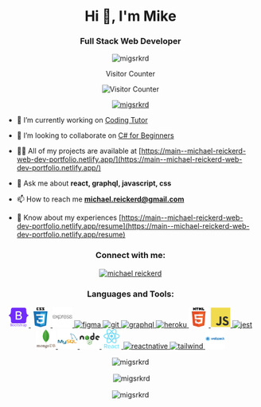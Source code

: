 <link rel="stylesheet" type="text/css" href="path/to/your/styles.css">

<h1 align="center" class=""testing>Hi 👋, I'm Mike</h1>
<h3 align="center">Full Stack Web Developer</h3>

<p align="center"> <img src="https://komarev.com/ghpvc/?username=migsrkrd&label=Profile%20views&color=0e75b6&style=flat" alt="migsrkrd" /> </p>
<p align="center">Visitor Counter</p>

<p align="center">
  <img src="https://profile-counter.glitch.me/migsrkrd/count.svg" alt="Visitor Counter" />
</p>

<p align="center"> <a href="https://github.com/ryo-ma/github-profile-trophy"><img src="https://github-profile-trophy.vercel.app/?username=migsrkrd&theme=radical" alt="migsrkrd" /></a> </p>

- 🔭 I’m currently working on [Coding Tutor]([https://github.com/Migsrkrd/Coding-Tutor](https://github.com/Migsrkrd/C--101-Beginners))

- 👯 I’m looking to collaborate on [C# for Beginners](https://github.com/Migsrkrd/Coding-Tutor)

- 👨‍💻 All of my projects are available at [https://main--michael-reickerd-web-dev-portfolio.netlify.app/](https://main--michael-reickerd-web-dev-portfolio.netlify.app/)

- 💬 Ask me about **react, graphql, javascript, css**

- 📫 How to reach me **michael.reickerd@gmail.com**

- 📄 Know about my experiences [https://main--michael-reickerd-web-dev-portfolio.netlify.app/resume](https://main--michael-reickerd-web-dev-portfolio.netlify.app/resume)

<h3 align="center">Connect with me:</h3>
<p align="center">
<a href="https://linkedin.com/in/michael-reickerd-1716a71a3/" target="blank"><img align="center" src="https://raw.githubusercontent.com/rahuldkjain/github-profile-readme-generator/master/src/images/icons/Social/linked-in-alt.svg" alt="michael reickerd" height="30" width="40" /></a>
</p>

<h3 align="center">Languages and Tools:</h3>
<p align="center" background="red"> <a href="https://getbootstrap.com" target="_blank" rel="noreferrer"> <img src="https://raw.githubusercontent.com/devicons/devicon/master/icons/bootstrap/bootstrap-plain-wordmark.svg" alt="bootstrap" width="40" height="40"/> </a> <a href="https://www.w3schools.com/css/" target="_blank" rel="noreferrer"> <img src="https://raw.githubusercontent.com/devicons/devicon/master/icons/css3/css3-original-wordmark.svg" alt="css3" width="40" height="40"/> </a> <a href="https://expressjs.com" target="_blank" rel="noreferrer"> <img src="https://raw.githubusercontent.com/devicons/devicon/master/icons/express/express-original-wordmark.svg" alt="express" width="40" height="40"/> </a> <a href="https://www.figma.com/" target="_blank" rel="noreferrer"> <img src="https://www.vectorlogo.zone/logos/figma/figma-icon.svg" alt="figma" width="40" height="40"/> </a> <a href="https://git-scm.com/" target="_blank" rel="noreferrer"> <img src="https://www.vectorlogo.zone/logos/git-scm/git-scm-icon.svg" alt="git" width="40" height="40"/> </a> <a href="https://graphql.org" target="_blank" rel="noreferrer"> <img src="https://www.vectorlogo.zone/logos/graphql/graphql-icon.svg" alt="graphql" width="40" height="40"/> </a> <a href="https://heroku.com" target="_blank" rel="noreferrer"> <img src="https://www.vectorlogo.zone/logos/heroku/heroku-icon.svg" alt="heroku" width="40" height="40"/> </a> <a href="https://www.w3.org/html/" target="_blank" rel="noreferrer"> <img src="https://raw.githubusercontent.com/devicons/devicon/master/icons/html5/html5-original-wordmark.svg" alt="html5" width="40" height="40"/> </a> <a href="https://developer.mozilla.org/en-US/docs/Web/JavaScript" target="_blank" rel="noreferrer"> <img src="https://raw.githubusercontent.com/devicons/devicon/master/icons/javascript/javascript-original.svg" alt="javascript" width="40" height="40"/> </a> <a href="https://jestjs.io" target="_blank" rel="noreferrer"> <img src="https://www.vectorlogo.zone/logos/jestjsio/jestjsio-icon.svg" alt="jest" width="40" height="40"/> </a> <a href="https://www.mongodb.com/" target="_blank" rel="noreferrer"> <img src="https://raw.githubusercontent.com/devicons/devicon/master/icons/mongodb/mongodb-original-wordmark.svg" alt="mongodb" width="40" height="40"/> </a> <a href="https://www.mysql.com/" target="_blank" rel="noreferrer"> <img src="https://raw.githubusercontent.com/devicons/devicon/master/icons/mysql/mysql-original-wordmark.svg" alt="mysql" width="40" height="40"/> </a> <a href="https://nodejs.org" target="_blank" rel="noreferrer"> <img src="https://raw.githubusercontent.com/devicons/devicon/master/icons/nodejs/nodejs-original-wordmark.svg" alt="nodejs" width="40" height="40"/> </a> <a href="https://reactjs.org/" target="_blank" rel="noreferrer"> <img src="https://raw.githubusercontent.com/devicons/devicon/master/icons/react/react-original-wordmark.svg" alt="react" width="40" height="40"/> </a> <a href="https://reactnative.dev/" target="_blank" rel="noreferrer"> <img src="https://reactnative.dev/img/header_logo.svg" alt="reactnative" width="40" height="40"/> </a> <a href="https://tailwindcss.com/" target="_blank" rel="noreferrer"> <img src="https://www.vectorlogo.zone/logos/tailwindcss/tailwindcss-icon.svg" alt="tailwind" width="40" height="40"/> </a> <a href="https://webpack.js.org" target="_blank" rel="noreferrer"> <img src="https://raw.githubusercontent.com/devicons/devicon/d00d0969292a6569d45b06d3f350f463a0107b0d/icons/webpack/webpack-original-wordmark.svg" alt="webpack" width="40" height="40"/> </a> </p>

<div align="center">
<p><img align="center" src="https://github-readme-stats.vercel.app/api/top-langs?username=migsrkrd&show_icons=true&locale=en&theme=radical" alt="migsrkrd" /></p>

<p>&nbsp;<img align="center" src="https://github-readme-stats.vercel.app/api?username=migsrkrd&show_icons=true&locale=en&theme=radical" alt="migsrkrd" /></p>

<p><img align="center" src="https://github-readme-streak-stats.herokuapp.com/?user=migsrkrd&theme=radical" alt="migsrkrd" /></p>
</div>

